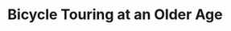 ---
layout: community
category: community
title: "Bicycle Touring at an Older Age"
description: " Any of you start Bicycle touring at a older age? I am just starting and only doing three or four day trips at a time. I am 46 years old. I plan on doing much longer touring when I retire."
isTopLevel: false
isSingleLevel: false
isArticle: false
datePublished: 2022-09-23 14:13:00 +0300
dateModified: 2022-09-23 14:13:00 +0300
published: false
---